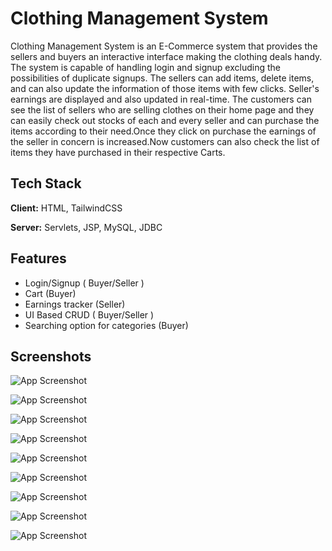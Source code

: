 
# Clothing Management System

Clothing Management System is an E-Commerce system that
provides the sellers and buyers an interactive interface
making the clothing deals handy.
The system is capable of handling login and signup excluding
the possibilities of duplicate signups.
The sellers can add items, delete items, and can also update
the information of those items with few clicks. Seller's
earnings are displayed and also updated in real-time.
The customers can see the list of sellers who are selling
clothes on their home page and they can easily check out
stocks of each and every seller and can purchase the items
according to their need.Once they click on purchase the
earnings of the seller in concern is increased.Now customers
can also check the list of items they have purchased in their
respective Carts.

## Tech Stack

**Client:** HTML, TailwindCSS

**Server:** Servlets, JSP, MySQL, JDBC

  
## Features

- Login/Signup ( Buyer/Seller )
- Cart (Buyer)
- Earnings tracker (Seller)
- UI Based CRUD ( Buyer/Seller )
- Searching option for categories (Buyer)
  

## Screenshots

![App Screenshot](https://res.cloudinary.com/dghwcl8kn/image/upload/v1629383371/Clothing%20Management%20System/login_fu82th.png)



![App Screenshot](https://res.cloudinary.com/dghwcl8kn/image/upload/v1629383371/Clothing%20Management%20System/signup_g3g5md.png)


![App Screenshot](https://res.cloudinary.com/dghwcl8kn/image/upload/v1629383622/Clothing%20Management%20System/Customerhome_sxjtoa.png)

![App Screenshot](https://res.cloudinary.com/dghwcl8kn/image/upload/v1629383908/Clothing%20Management%20System/viewaseller_mnwp9u.png)


![App Screenshot](https://res.cloudinary.com/dghwcl8kn/image/upload/v1629383832/Clothing%20Management%20System/itemsofseller_uqh7i4.png)


![App Screenshot](https://res.cloudinary.com/dghwcl8kn/image/upload/v1629383367/Clothing%20Management%20System/cart_fnvgoq.png)


![App Screenshot](https://res.cloudinary.com/dghwcl8kn/image/upload/v1629383871/Clothing%20Management%20System/sellerdashboard_s4fd2v.png)

![App Screenshot](https://res.cloudinary.com/dghwcl8kn/image/upload/v1629383982/Clothing%20Management%20System/sellerstockself_kshfkr.png)


![App Screenshot](https://res.cloudinary.com/dghwcl8kn/image/upload/v1629383936/Clothing%20Management%20System/addcategory_plhmmi.png)
